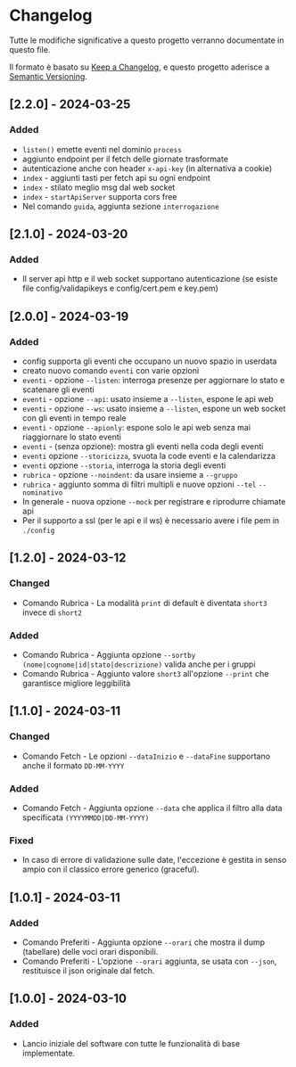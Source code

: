 # Changelog

Tutte le modifiche significative a questo progetto verranno documentate in questo file.

Il formato è basato su [Keep a Changelog](https://keepachangelog.com/en/1.0.0/), e questo progetto aderisce a [Semantic Versioning](https://semver.org/spec/v2.0.0.html).

## [2.2.0] - 2024-03-25

### Added
- `listen()` emette eventi nel dominio `process`
- aggiunto endpoint per il fetch delle giornate trasformate
- autenticazione anche con header `x-api-key` (in alternativa a cookie)
- `index` - aggiunti tasti per fetch api su ogni endpoint
- `index` - stilato meglio msg dal web socket
- `index` - `startApiServer` supporta cors free
- Nel comando `guida`, aggiunta sezione `interrogazione`

## [2.1.0] - 2024-03-20

### Added
- Il server api http e il web socket supportano autenticazione (se esiste file config/validapikeys e config/cert.pem e key.pem)

## [2.0.0] - 2024-03-19

### Added
- config supporta gli eventi che occupano un nuovo spazio in userdata
- creato nuovo comando `eventi` con varie opzioni
- `eventi` - opzione `--listen`: interroga presenze per aggiornare lo stato e scatenare gli eventi
- `eventi` - opzione `--api`: usato insieme a `--listen`, espone le api web
- `eventi` - opzione `--ws`: usato insieme a `--listen`, espone un web socket con gli eventi in tempo reale
- `eventi` - opzione `--apionly`: espone solo le api web senza mai riaggiornare lo stato eventi
- `eventi` - (senza opzione): mostra gli eventi nella coda degli eventi
- `eventi` opzione `--storicizza`, svuota la code eventi e la calendarizza
- `eventi` opzione `--storia`, interroga la storia degli eventi
- `rubrica` - opzione `--noindent`: da usare insieme a `--gruppo`
- `rubrica` - aggiunto somma di filtri multipli e nuove opzioni `--tel` `--nominativo`
- In generale - nuova opzione `--mock` per registrare e riprodurre chiamate api
- Per il supporto a ssl (per le api e il ws) è necessario avere i file pem in `./config`

## [1.2.0] - 2024-03-12

### Changed
- Comando Rubrica - La modalità `print` di default è diventata `short3` invece di `short2`

### Added
- Comando Rubrica - Aggiunta opzione `--sortby` `(nome|cognome|id|stato|descrizione)` valida anche per i gruppi
- Comando Rubrica - Aggiunto valore `short3` all'opzione `--print` che garantisce migliore leggibilità

## [1.1.0] - 2024-03-11

### Changed
- Comando Fetch - Le opzioni `--dataInizio` e `--dataFine` supportano anche il formato `DD-MM-YYYY`

### Added
- Comando Fetch - Aggiunta opzione `--data` che applica il filtro alla data specificata `(YYYYMMDD|DD-MM-YYYY)`

### Fixed
- In caso di errore di validazione sulle date, l'eccezione è gestita in senso ampio con il classico errore generico (graceful).

## [1.0.1] - 2024-03-11

### Added
- Comando Preferiti - Aggiunta opzione `--orari` che mostra il dump (tabellare) delle voci orari disponibili.
- Comando Preferiti - L'opzione `--orari` aggiunta, se usata con `--json`, restituisce il json originale dal fetch.

## [1.0.0] - 2024-03-10

### Added
- Lancio iniziale del software con tutte le funzionalità di base implementate.

